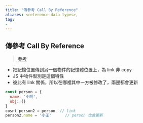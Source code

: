 ```yaml
---
title: "傳參考 Call By Reference"
aliases: <reference data types>,
tag: 
- 
---
```


##  傳參考 Call By Reference
>[參考](參考.md)
>
- 把記憶位置傳到另一個物件的記憶體位置上，為 link 非 copy
- JS 中物件型別是這個特性
- 彼此有 link 關係，所以在哪裡其中一方被修改了，兩邊都會更新

```js
const person = {
  name: '小明',
  obj: {}
}
cosnt person2 = person	// link
person2.name = '小王'		 // person 也會更新
```